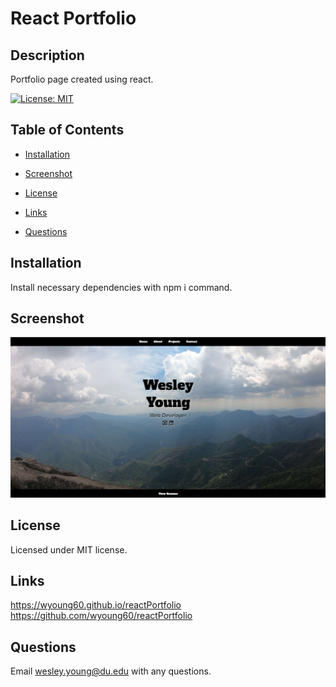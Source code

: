# React Portfolio

## Description

Portfolio page created using react.

[![License: MIT](https://img.shields.io/badge/License-MIT-yellow.svg)](https://opensource.org/licenses/MIT)

## Table of Contents

- [Installation](#installation)

- [Screenshot](#screenshot)

- [License](#license)

- [Links](#links)

- [Questions](#questions)

## Installation

Install necessary dependencies with npm i command.

## Screenshot

<img src="./public/Assets/Images/Screenshot.JPG">

## License

Licensed under MIT license.

## Links

https://wyoung60.github.io/reactPortfolio </br>
https://github.com/wyoung60/reactPortfolio

## Questions

Email wesley.young@du.edu with any questions.
